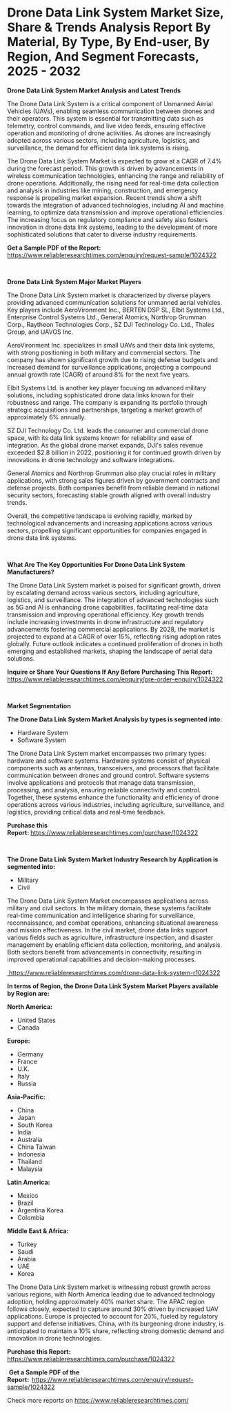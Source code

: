 <p><h1>Drone Data Link System Market Size, Share & Trends Analysis Report By Material, By Type, By End-user, By Region, And Segment Forecasts, 2025 - 2032</h1></p><p><strong>Drone Data Link System Market Analysis and Latest Trends</strong></p>
<p><p>The Drone Data Link System is a critical component of Unmanned Aerial Vehicles (UAVs), enabling seamless communication between drones and their operators. This system is essential for transmitting data such as telemetry, control commands, and live video feeds, ensuring effective operation and monitoring of drone activities. As drones are increasingly adopted across various sectors, including agriculture, logistics, and surveillance, the demand for efficient data link systems is rising.</p><p>The Drone Data Link System Market is expected to grow at a CAGR of 7.4% during the forecast period. This growth is driven by advancements in wireless communication technologies, enhancing the range and reliability of drone operations. Additionally, the rising need for real-time data collection and analysis in industries like mining, construction, and emergency response is propelling market expansion. Recent trends show a shift towards the integration of advanced technologies, including AI and machine learning, to optimize data transmission and improve operational efficiencies. The increasing focus on regulatory compliance and safety also fosters innovation in drone data link systems, leading to the development of more sophisticated solutions that cater to diverse industry requirements.</p></p>
<p><strong>Get a Sample PDF of the Report:&nbsp;</strong> <a href="https://www.reliableresearchtimes.com/enquiry/request-sample/1024322?utm_campaign=2117&utm_medium=2&utm_source=Github&utm_content=ia&utm_term=07032025&utm_id=drone-data-link-system">https://www.reliableresearchtimes.com/enquiry/request-sample/1024322</a></p>
<p>&nbsp;</p>
<p><strong>Drone Data Link System Major Market Players</strong></p>
<p><p>The Drone Data Link System market is characterized by diverse players providing advanced communication solutions for unmanned aerial vehicles. Key players include AeroVironment Inc., BERTEN DSP SL, Elbit Systems Ltd., Enterprise Control Systems Ltd., General Atomics, Northrop Grumman Corp., Raytheon Technologies Corp., SZ DJI Technology Co. Ltd., Thales Group, and UAVOS Inc.</p><p>AeroVironment Inc. specializes in small UAVs and their data link systems, with strong positioning in both military and commercial sectors. The company has shown significant growth due to rising defense budgets and increased demand for surveillance applications, projecting a compound annual growth rate (CAGR) of around 8% for the next five years.</p><p>Elbit Systems Ltd. is another key player focusing on advanced military solutions, including sophisticated drone data links known for their robustness and range. The company is expanding its portfolio through strategic acquisitions and partnerships, targeting a market growth of approximately 6% annually.</p><p>SZ DJI Technology Co. Ltd. leads the consumer and commercial drone space, with its data link systems known for reliability and ease of integration. As the global drone market expands, DJI's sales revenue exceeded $2.8 billion in 2022, positioning it for continued growth driven by innovations in drone technology and software integrations.</p><p>General Atomics and Northrop Grumman also play crucial roles in military applications, with strong sales figures driven by government contracts and defense projects. Both companies benefit from reliable demand in national security sectors, forecasting stable growth aligned with overall industry trends.</p><p>Overall, the competitive landscape is evolving rapidly, marked by technological advancements and increasing applications across various sectors, propelling significant opportunities for companies engaged in drone data link systems.</p></p>
<p>&nbsp;</p>
<p><strong>What Are The Key Opportunities For Drone Data Link System Manufacturers?</strong></p>
<p><p>The Drone Data Link System market is poised for significant growth, driven by escalating demand across various sectors, including agriculture, logistics, and surveillance. The integration of advanced technologies such as 5G and AI is enhancing drone capabilities, facilitating real-time data transmission and improving operational efficiency. Key growth trends include increasing investments in drone infrastructure and regulatory advancements fostering commercial applications. By 2028, the market is projected to expand at a CAGR of over 15%, reflecting rising adoption rates globally. Future outlook indicates a continued proliferation of drones in both emerging and established markets, shaping the landscape of aerial data solutions.</p></p>
<p><strong>Inquire or Share Your Questions If Any Before Purchasing This Report:</strong> <a href="https://www.reliableresearchtimes.com/enquiry/pre-order-enquiry/1024322?utm_campaign=2117&utm_medium=2&utm_source=Github&utm_content=ia&utm_term=07032025&utm_id=drone-data-link-system">https://www.reliableresearchtimes.com/enquiry/pre-order-enquiry/1024322</a></p>
<p>&nbsp;</p>
<p><strong>Market Segmentation</strong></p>
<p><strong>The Drone Data Link System Market Analysis by types is segmented into:</strong></p>
<p><ul><li>Hardware System</li><li>Software System</li></ul></p>
<p><p>The Drone Data Link System market encompasses two primary types: hardware and software systems. Hardware systems consist of physical components such as antennas, transceivers, and processors that facilitate communication between drones and ground control. Software systems involve applications and protocols that manage data transmission, processing, and analysis, ensuring reliable connectivity and control. Together, these systems enhance the functionality and efficiency of drone operations across various industries, including agriculture, surveillance, and logistics, providing critical data and real-time feedback.</p></p>
<p><strong>Purchase this Report:&nbsp;</strong><a href="https://www.reliableresearchtimes.com/purchase/1024322?utm_campaign=2117&utm_medium=2&utm_source=Github&utm_content=ia&utm_term=07032025&utm_id=drone-data-link-system">https://www.reliableresearchtimes.com/purchase/1024322</a></p>
<p>&nbsp;</p>
<p><strong>The Drone Data Link System Market Industry Research by Application is segmented into:</strong></p>
<p><ul><li>Military</li><li>Civil</li></ul></p>
<p><p>The Drone Data Link System Market encompasses applications across military and civil sectors. In the military domain, these systems facilitate real-time communication and intelligence sharing for surveillance, reconnaissance, and combat operations, enhancing situational awareness and mission effectiveness. In the civil market, drone data links support various fields such as agriculture, infrastructure inspection, and disaster management by enabling efficient data collection, monitoring, and analysis. Both sectors benefit from advancements in connectivity, resulting in improved operational capabilities and decision-making processes.</p></p>
<p><a href="https://www.reliableresearchtimes.com/drone-data-link-system-r1024322?utm_campaign=2117&utm_medium=2&utm_source=Github&utm_content=ia&utm_term=07032025&utm_id=drone-data-link-system">&nbsp;https://www.reliableresearchtimes.com/drone-data-link-system-r1024322</a></p>
<p><strong>In terms of Region, the Drone Data Link System Market Players available by Region are:</strong></p>
<p>
    <p> <strong> North America: </strong>
        <ul>
            <li>United States</li>
            <li>Canada</li>
        </ul>
        </p> 
    <p> <strong> Europe: </strong>
        <ul>
            <li>Germany</li>
            <li>France</li>
            <li>U.K.</li>
            <li>Italy</li>
            <li>Russia</li>
        </ul>
        </p> 
    <p> <strong> Asia-Pacific: </strong>
        <ul>
            <li>China</li>
            <li>Japan</li>
            <li>South Korea</li>
            <li>India</li>
            <li>Australia</li>
            <li>China Taiwan</li>
            <li>Indonesia</li>
            <li>Thailand</li>
            <li>Malaysia</li>
        </ul>
        </p> 
    <p> <strong> Latin America: </strong>
        <ul>
            <li>Mexico</li>
            <li>Brazil</li>
            <li>Argentina Korea</li>
            <li>Colombia</li>
        </ul>
        </p> 
    <p> <strong> Middle East & Africa: </strong>
        <ul>
            <li>Turkey</li>
            <li>Saudi</li>
            <li>Arabia</li>
            <li>UAE</li>
            <li>Korea</li>
        </ul>
    </p>
    </p>
<p><p>The Drone Data Link System market is witnessing robust growth across various regions, with North America leading due to advanced technology adoption, holding approximately 40% market share. The APAC region follows closely, expected to capture around 30% driven by increased UAV applications. Europe is projected to account for 20%, fueled by regulatory support and defense initiatives. China, with its burgeoning drone industry, is anticipated to maintain a 10% share, reflecting strong domestic demand and innovation in drone technologies.</p></p>
<p><strong>Purchase this Report: </strong><a href="https://www.reliableresearchtimes.com/purchase/1024322?utm_campaign=2117&utm_medium=2&utm_source=Github&utm_content=ia&utm_term=07032025&utm_id=drone-data-link-system">https://www.reliableresearchtimes.com/purchase/1024322</a></p>
<p>&nbsp;<strong>Get a Sample PDF of the Report:&nbsp;&nbsp;</strong><a href="https://www.reliableresearchtimes.com/enquiry/request-sample/1024322?utm_campaign=2117&utm_medium=2&utm_source=Github&utm_content=ia&utm_term=07032025&utm_id=drone-data-link-system">https://www.reliableresearchtimes.com/enquiry/request-sample/1024322</a></p>
<p><strong></strong></p>
<p>Check more reports on <a href="https://www.reliableresearchtimes.com/?utm_campaign=2117&utm_medium=2&utm_source=Github&utm_content=ia&utm_term=07032025&utm_id=drone-data-link-system">https://www.reliableresearchtimes.com/</a></p>